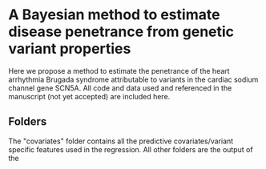 # A Bayesian method to estimate disease penetrance from genetic variant properties
Here we propose a method to estimate the penetrance of the heart arrhythmia Brugada syndrome attributable to variants in the cardiac sodium channel gene SCN5A. All code and data used and referenced in the manuscript (not yet accepted) are included here.

## Folders
The "covariates" folder contains all the predictive covariates/variant specific features used in the regression. All other folders are the output of the 
